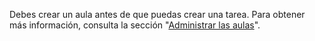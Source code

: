 Debes crear un aula antes de que puedas crear una tarea. Para obtener más información, consulta la sección "[Administrar las aulas](/education/manage-coursework-with-github-classroom/manage-classrooms)".

